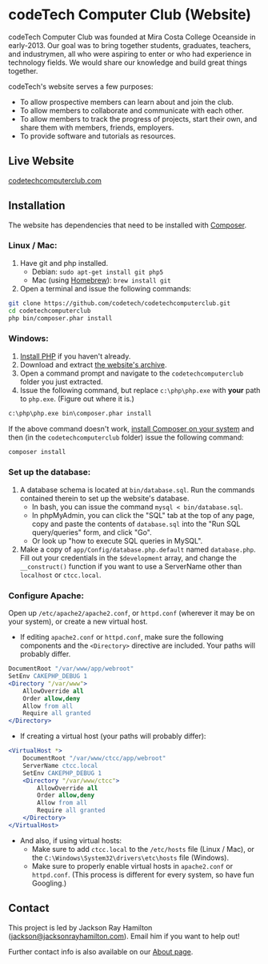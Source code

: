 codeTech Computer Club (Website)
================================

codeTech Computer Club was founded at Mira Costa College Oceanside in early-2013. Our goal was to bring together students, graduates, teachers, and industrymen, all who were aspiring to enter or who had experience in technology fields. We would share our knowledge and build great things together.

codeTech's website serves a few purposes:

* To allow prospective members can learn about and join the club.
* To allow members to collaborate and communicate with each other.
* To allow members to track the progress of projects, start their own, and share them with members, friends, employers.
* To provide software and tutorials as resources.


Live Website
------------

[codetechcomputerclub.com](http://codetechcomputerclub.com)


Installation
------------

The website has dependencies that need to be installed with [Composer](https://getcomposer.org/).

### Linux / Mac:

1. Have git and php installed.
    - Debian: `sudo apt-get install git php5`
    - Mac (using [Homebrew](http://brew.sh/)): `brew install git`
2. Open a terminal and issue the following commands:

```bash
git clone https://github.com/codetech/codetechcomputerclub.git
cd codetechcomputerclub
php bin/composer.phar install
```

### Windows:

1. [Install PHP](http://windows.php.net/download/) if you haven't already.
2. Download and extract [the website's archive](https://github.com/codetech/codetechcomputerclub/archive/master.zip).
3. Open a command prompt and navigate to the `codetechcomputerclub` folder you just extracted.
4. Issue the following command, but replace `c:\php\php.exe` with **your** path to `php.exe`. (Figure out where it is.)

```bat
c:\php\php.exe bin\composer.phar install
```

If the above command doesn't work, [install Composer on your system](https://getcomposer.org/Composer-Setup.exe) and then (in the `codetechcomputerclub` folder) issue the following command:

```bat
composer install
```

### Set up the database:

1. A database schema is located at `bin/database.sql`. Run the commands contained therein to set up the website's database.
    - In bash, you can issue the command `mysql < bin/database.sql`.
    - In phpMyAdmin, you can click the "SQL" tab at the top of any page, copy and paste the contents of `database.sql` into the "Run SQL query/queries" form, and click "Go".
    - Or look up "how to execute SQL queries in MySQL".
2. Make a copy of `app/Config/database.php.default` named `database.php`. Fill out your credentials in the `$development` array, and change the `__construct()` function if you want to use a ServerName other than `localhost` or `ctcc.local`.

### Configure Apache:

Open up `/etc/apache2/apache2.conf`, or `httpd.conf` (wherever it may be on your system), or create a new virtual host.

- If editing `apache2.conf` or `httpd.conf`, make sure the following components and the `<Directory>` directive are included. Your paths will probably differ.

```apache
DocumentRoot "/var/www/app/webroot"
SetEnv CAKEPHP_DEBUG 1
<Directory "/var/www">
    AllowOverride all
    Order allow,deny
    Allow from all
    Require all granted
</Directory>
```

- If creating a virtual host (your paths will probably differ):

```apache
<VirtualHost *>
    DocumentRoot "/var/www/ctcc/app/webroot"
    ServerName ctcc.local
    SetEnv CAKEPHP_DEBUG 1
    <Directory "/var/www/ctcc">
        AllowOverride all
        Order allow,deny
        Allow from all
        Require all granted
    </Directory>
</VirtualHost>
```

- And also, if using virtual hosts:
    - Make sure to add `ctcc.local` to the `/etc/hosts` file (Linux / Mac), or the `C:\Windows\System32\drivers\etc\hosts` file (Windows).
    - Make sure to properly enable virtual hosts in `apache2.conf` or `httpd.conf`. (This process is different for every system, so have fun Googling.)


Contact
-------

This project is led by Jackson Ray Hamilton (jackson@jacksonrayhamilton.com). Email him if you want to help out!

Further contact info is also available on our [About page](http://www.codetechcomputerclub.com/about).
